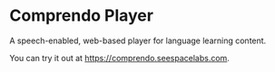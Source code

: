 # Comprendo Player

A speech-enabled, web-based player for language learning content.

You can try it out at https://comprendo.seespacelabs.com.
